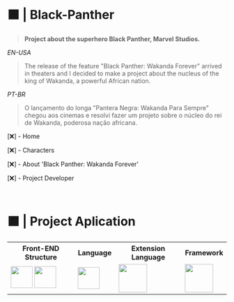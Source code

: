 # ⬛ | Black-Panther
> **Project about the superhero Black Panther, Marvel Studios.**

*EN-USA*
> The release of the feature "Black Panther: Wakanda Forever" arrived in theaters and I decided to make a project about the nucleus of the king of Wakanda, a powerful African nation.

*PT-BR*
> O lançamento do longa "Pantera Negra: Wakanda Para Sempre" chegou aos cinemas e resolvi fazer um projeto sobre o núcleo do rei de Wakanda, poderosa nação africana.

[❌] - Home

[❌] - Characters

[❌] - About 'Black Panther: Wakanda Forever'

[❌] - Project Developer

<br>

# ⬛ | Project Aplication

<table>
    <tr>
        <th columnspan=2>Front-END Structure</th>
        <th columnspan=1>Language</th>
        <th columnspan=1>Extension Language</th>
        <th columnspan=1>Framework</th>
    </tr>
    <tr>
        <td>
            <img width="50" src="https://cdn.jsdelivr.net/gh/devicons/devicon/icons/html5/html5-plain.svg"/>
            <img width="50" src="https://cdn.jsdelivr.net/gh/devicons/devicon/icons/css3/css3-plain.svg"/>
        </td>
        <td>
            <img width="50" src="https://cdn.jsdelivr.net/gh/devicons/devicon/icons/javascript/javascript-original.svg"/>
        </td>
        <td>
            <img width="65" src="https://cdn.jsdelivr.net/gh/devicons/devicon/icons/sass/sass-original.svg"/>
        </td>
        <td>
            <img width="65" src="https://cdn.jsdelivr.net/gh/devicons/devicon/icons/bootstrap/bootstrap-plain.svg"/>
        </td>
    </tr>
</table>